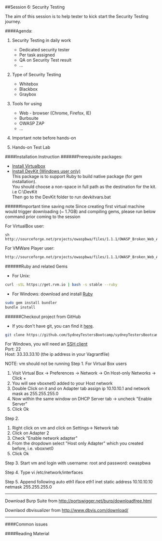 ##Session 6: Security Testing

The aim of this session is to help tester to kick start the Security Testing journey.

####Agenda:

1. Security Testing in daily work
	- Dedicated security tester
	- Per task assigned
	- QA on Security Test result
	- ...
	
2. Type of Security Testing
	- Whitebox
	- Blackbox
	- Graybox
	
3. Tools for using
	- Web - browser (Chrome, Firefox, IE)
	- Burbsuite
	- OWASP ZAP
	- ...
	
4. Important note before hands-on

5. Hands-on Test Lab

####Installation Instruction
######Prerequisite packages:
- <a href="https://www.virtualbox.org/wiki/Downloads" target="_blank">Install Virtualbox</a><br>
- <a href="http://rubyinstaller.org/downloads" targe="_blank">Install DevKit (Windows user only)</a><br>
This package is to support Ruby to build native package (for gem installation).<br>
You should choose a non-space in full path as the destination for the kit. i.e C:\DevKit<br>
Then go to the DevKit folder to run devkitvars.bat

######Important time saving note
Since creating first virtual machine would trigger downloading (~ 1.7GB) and compiling gems, please run below command prior coming to the session

For VirtualBox user:
```
sh
http://sourceforge.net/projects/owaspbwa/files/1.1.1/OWASP_Broken_Web_Apps_VM_1.1.1.ova/download
```
For VMWare Player user:
```sh
http://sourceforge.net/projects/owaspbwa/files/1.1.1/OWASP_Broken_Web_Apps_VM_1.1.1.zip/download
```

######Ruby and related Gems
- For Unix:
```sh
curl -sSL https://get.rvm.io | bash -s stable --ruby
```
- For Windows: download and install <a href="http://rubyinstaller.org/downloads/" target="_blank">Ruby</a>

```sh
sudo gem install bundler
bundle install
```

######Checkout project from GitHub
- If you don't have git, you can find it <a href="http://git-scm.com/downloads" target="_blank">here</a>.
```sh
git clone https://github.com/SydneyTestersBootcamp/sydneyTestersBootcamp.git
```

For Windows, you will need an <a href="http://the.earth.li/~sgtatham/putty/latest/x86/putty.zip" target="_blank">SSH client</a><br>
Port: 22<br>
Host: 33.33.33.10 (the ip address in your Vagrantfile)<br>

NOTE: vm should not be running
Step 1.
For Virtual Box users
1. Visit Virtual Box -> Preferences -> Network -> On Host-only Networks -> Click +
2. You will see vboxnet0 added to your Host network
3. Double Click on it and on Adapter tab assign ip 10.10.10.1 and network mask as 255.255.255.0
4. Now within the same window on DHCP Server tab -> uncheck "Enable Server"
5. Click Ok

Step 2.
1. Right click on vm and click on Settings-> Network tab
2. Click on Adapter 2
3. Check "Enable network adapter"
4. From the dropdown select "Host only Adapter" which you created before, i.e. vboxnet0  
5. Click Ok

Step 3.
Start vm and login with username: root and password: owaspbwa

Step 4.
Type vi /etc/network/interfaces

Step 5.
Append following
auto eth1
iface eth1 inet static
    address 10.10.10.10
    netmask 255.255.255.0
    
___________________________

Download Burp Suite from http://portswigger.net/burp/downloadfree.html

Downlaod dbvisualizer from http://www.dbvis.com/download/

___________________________


    
    

####Common issues

####Reading Material


